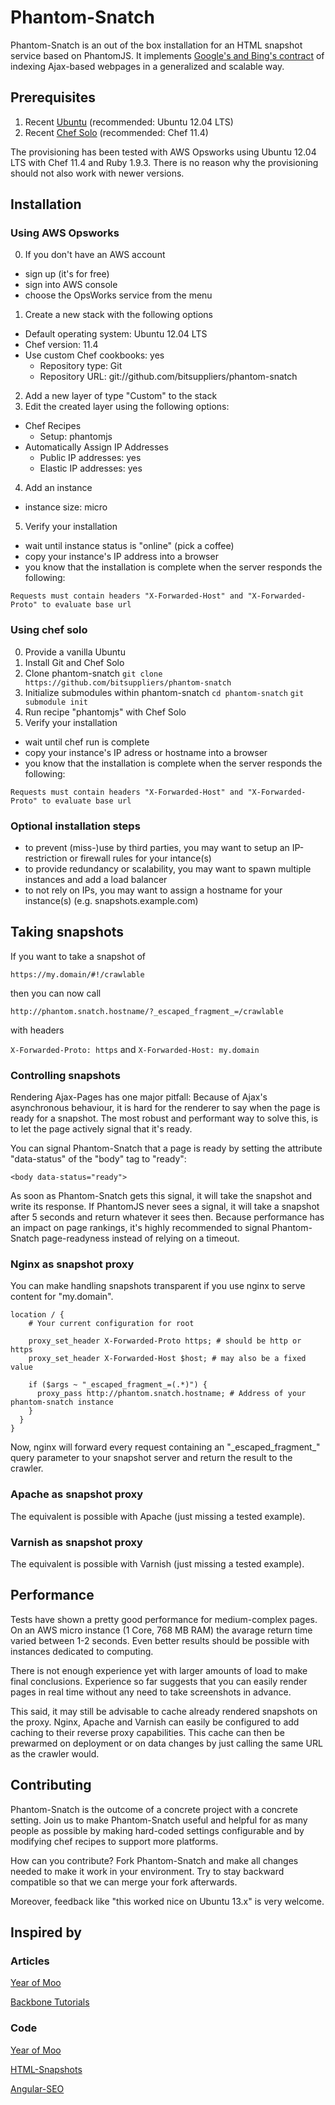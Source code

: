# Phantom-Snatch

Phantom-Snatch is an out of the box installation for an HTML snapshot service based on PhantomJS. It implements [Google's and Bing's contract](https://support.google.com/webmasters/answer/174992) of indexing Ajax-based webpages in a generalized and scalable way.

## Prerequisites

1. Recent [Ubuntu](http://www.ubuntu.com/) (recommended: Ubuntu 12.04 LTS)
2. Recent [Chef Solo](http://docs.opscode.com/chef_solo.html) (recommended: Chef 11.4)

The provisioning has been tested with AWS Opsworks using Ubuntu 12.04 LTS with Chef 11.4 and Ruby 1.9.3. There is no reason why the provisioning should not also work with newer versions.

## Installation

### Using AWS Opsworks

0. If you don't have an AWS account
  - sign up (it's for free)
  - sign into AWS console
  - choose the OpsWorks service from the menu
1. Create a new stack with the following options
  - Default operating system: Ubuntu 12.04 LTS
  - Chef version: 11.4
  - Use custom Chef cookbooks: yes
    - Repository type: Git
    - Repository URL: git://github.com/bitsuppliers/phantom-snatch
2. Add a new layer of type "Custom" to the stack
3. Edit the created layer using the following options:
  - Chef Recipes
    - Setup: phantomjs
  - Automatically Assign IP Addresses
    - Public IP addresses: yes
    - Elastic IP addresses: yes
4. Add an instance
  - instance size: micro
5. Verify your installation
  - wait until instance status is "online" (pick a coffee)
  - copy your instance's IP address into a browser
  - you know that the installation is complete when the server responds the following:

``
Requests must contain headers "X-Forwarded-Host" and "X-Forwarded-Proto" to evaluate base url
``

### Using chef solo

0. Provide a vanilla Ubuntu
1. Install Git and Chef Solo
2. Clone phantom-snatch ``git clone https://github.com/bitsuppliers/phantom-snatch``
3. Initialize submodules within phantom-snatch ``cd phantom-snatch`` ``git submodule init``
4. Run recipe "phantomjs" with Chef Solo
5. Verify your installation
  - wait until chef run is complete
  - copy your instance's IP adress or hostname into a browser
  - you know that the installation is complete when the server responds the following:

``
Requests must contain headers "X-Forwarded-Host" and "X-Forwarded-Proto" to evaluate base url
``

### Optional installation steps

- to prevent (miss-)use by third parties, you may want to setup an IP-restriction or firewall rules for your intance(s)
- to provide redundancy or scalability, you may want to spawn multiple instances and add a load balancer
- to not rely on IPs, you may want to assign a hostname for your instance(s) (e.g. snapshots.example.com)


## Taking snapshots

If you want to take a snapshot of

``https://my.domain/#!/crawlable``

then you can now call

``http://phantom.snatch.hostname/?_escaped_fragment_=/crawlable``

with headers

``X-Forwarded-Proto: https`` and ``X-Forwarded-Host: my.domain``

### Controlling snapshots

Rendering Ajax-Pages has one major pitfall: Because of Ajax's asynchronous behaviour, it is hard for the renderer to say when the page is ready for a snapshot. The most robust and performant way to solve this, is to let the page actively signal that it's ready.

You can signal Phantom-Snatch that a page is ready by setting the attribute "data-status" of the "body" tag to "ready":

```
<body data-status="ready">
```

As soon as Phantom-Snatch gets this signal, it will take the snapshot and write its response. If PhantomJS never sees a signal, it will take a snapshot after 5 seconds and return whatever it sees then. Because performance has an impact on page rankings, it's highly recommended to signal Phantom-Snatch page-readyness instead of relying on a timeout.

### Nginx as snapshot proxy

You can make handling snapshots transparent if you use nginx to serve content for "my.domain".

```nginx
location / {
    # Your current configuration for root
    
    proxy_set_header X-Forwarded-Proto https; # should be http or https
    proxy_set_header X-Forwarded-Host $host; # may also be a fixed value
    
    if ($args ~ "_escaped_fragment_=(.*)") {
      proxy_pass http://phantom.snatch.hostname; # Address of your phantom-snatch instance
    }
  }
}
```

Now, nginx will forward every request containing an "\_escaped_fragment_" query parameter to your snapshot server and return the result to the crawler.

### Apache as snapshot proxy

The equivalent is possible with Apache (just missing a tested example).

### Varnish as snapshot proxy

The equivalent is possible with Varnish (just missing a tested example).

## Performance

Tests have shown a pretty good performance for medium-complex pages. On an AWS micro instance (1 Core, 768 MB RAM) the avarage return time varied between 1-2 seconds. Even better results should be possible with instances dedicated to computing.

There is not enough experience yet with larger amounts of load to make final conclusions. Experience so far suggests that you can easily render pages in real time without any need to take screenshots in advance.

This said, it may still be advisable to cache already rendered snapshots on the proxy. Nginx, Apache and Varnish can easily be configured to add caching to their reverse proxy capabilities. This cache can then be prewarmed on deployment or on data changes by just calling the same URL as the crawler would.

## Contributing

Phantom-Snatch is the outcome of a concrete project with a concrete setting. Join us to make Phantom-Snatch useful and helpful for as many people as possible by making hard-coded settings configurable and by modifying chef recipes to support more platforms.

How can you contribute? Fork Phantom-Snatch and make all changes needed to make it work in your environment. Try to stay backward compatible so that we can merge your fork afterwards.

Moreover, feedback like "this worked nice on Ubuntu 13.x" is very welcome.

## Inspired by

### Articles

[Year of Moo](http://www.yearofmoo.com/2012/11/angularjs-and-seo.html)

[Backbone Tutorials](http://backbonetutorials.com/seo-for-single-page-apps/)

### Code

[Year of Moo](https://github.com/yearofmoo-articles/AngularJS-SEO-Article)

[HTML-Snapshots](https://github.com/localnerve/html-snapshots)

[Angular-SEO](https://github.com/steeve/angular-seo)
